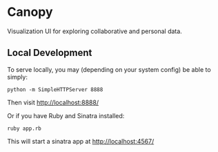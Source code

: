 Canopy
======

Visualization UI for exploring collaborative and personal data.

Local Development
-----------------

To serve locally, you may (depending on your system config) be able to simply:

    python -m SimpleHTTPServer 8888

Then visit <http://localhost:8888/>

Or if you have Ruby and Sinatra installed:

    ruby app.rb

This will start a sinatra app at <http://localhost:4567/>

